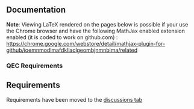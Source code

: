 ## Documentation


**Note**: Viewing LaTeX rendered on the pages below is possible if your use the Chrome browser and have the following MathJax enabled extension enabled (it is coded to work on github.com) : https://chrome.google.com/webstore/detail/mathjax-plugin-for-github/ioemnmodlmafdkllaclgeombjnmnbima/related


### QEC Requirements

## Requirements

Requirements have been moved to the [discussions tab](https://github.com/Qiskit/qiskit-qec/discussions/categories/requirement)

